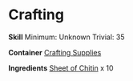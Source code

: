 <!-- TITLE: Chitin Leggings -->
<!-- SUBTITLE:  -->
# Crafting
**Skill**
Minimum: Unknown
Trivial: 35

**Container**
[Crafting Supplies](crafting-supplies)

**Ingredients**
[Sheet of Chitin](sheet-of-chitin) x 10